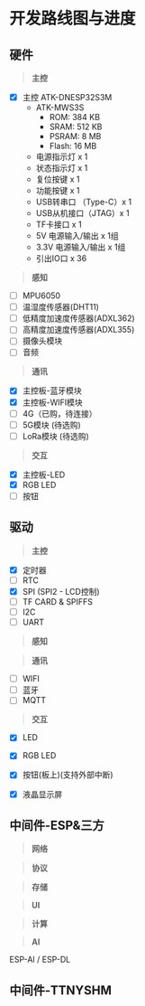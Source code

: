 # 开发路线图与进度

## 硬件

>**主控**

- [x] 主控 ATK-DNESP32S3M
    - ATK-MWS3S
        - ROM: 384 KB
        - SRAM: 512 KB
        - PSRAM: 8 MB
        - Flash: 16 MB
    - 电源指示灯 x 1
    - 状态指示灯 x 1
    - 复位按键 x 1
    - 功能按键 x 1
    - USB转串口 （Type-C）x 1
    - USB从机接口（JTAG）x 1
    - TF卡接口 x 1
    - 5V 电源输入/输出 x 1组
    - 3.3V 电源输入/输出 x 1组
    - 引出IO口 x 36

>**感知**

- [ ] MPU6050
- [ ] 温湿度传感器(DHT11)
- [ ] 低精度加速度传感器(ADXL362)
- [ ] 高精度加速度传感器(ADXL355)
- [ ] 摄像头模块
- [ ] 音频

>**通讯**

- [x] 主控板-蓝牙模块
- [x] 主控板-WIFI模块
- [ ] 4G（已购，待连接）
- [ ] 5G模块 (待选购)
- [ ] LoRa模块 (待选购)

>**交互**

- [x] 主控板-LED
- [x] RGB LED
- [ ] 按钮

## 驱动

>**主控**

- [x] 定时器
- [ ] RTC
- [x] SPI (SPI2 - LCD控制)
- [ ] TF CARD & SPIFFS
- [ ] I2C
- [ ] UART

>**感知**


>**通讯**

- [ ] WIFI
- [ ] 蓝牙
- [ ] MQTT

>**交互**

- [x] LED
- [x] RGB LED
- [x] 按钮(板上)(支持外部中断)
- [x] 液晶显示屏


## 中间件-ESP&三方

>**网络**

>**协议**

>**存储**

>**UI**

>**计算**

>**AI**

ESP-AI / ESP-DL

## 中间件-TTNYSHM

